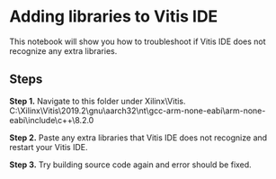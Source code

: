 # Adding libraries to Vitis IDE

This notebook will show you how to troubleshoot if Vitis IDE does not recognize any extra libraries.

## Steps

<b>Step 1.</b> Navigate to this folder under Xilinx\Vitis. C:\Xilinx\Vitis\2019.2\gnu\aarch32\nt\gcc-arm-none-eabi\arm-none-eabi\include\c++\8.2.0

<b>Step 2.</b> Paste any extra libraries that Vitis IDE does not recognize and restart your Vitis IDE.

<b>Step 3.</b> Try building source code again and error should be fixed.
